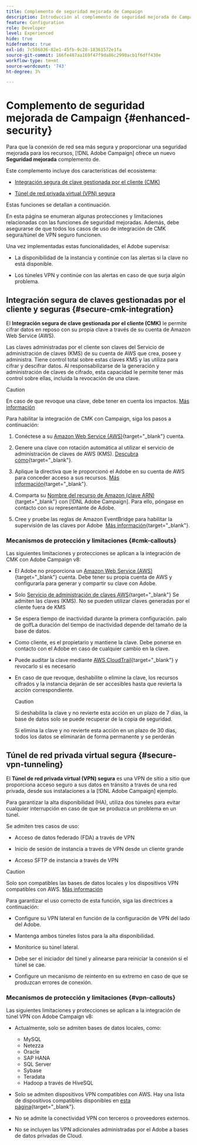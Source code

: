 ```yaml
---
title: Complemento de seguridad mejorada de Campaign
description: Introducción al complemento de seguridad mejorada de Campaign
feature: Configuration
role: Developer
level: Experienced
hide: true
hidefromtoc: true
exl-id: 7c586836-82e1-45fb-9c28-18361572e1fa
source-git-commit: 166fe487aa169f47f9da86c2990acb1f6dff430e
workflow-type: tm+mt
source-wordcount: '743'
ht-degree: 3%

---
```



# Complemento de seguridad mejorada de Campaign {#enhanced-security}

Para que la conexión de red sea más segura y proporcionar una seguridad mejorada para los recursos, [!DNL Adobe Campaign] ofrece un nuevo **Seguridad mejorada** complemento de.

Este complemento incluye dos características del ecosistema:

* [Integración segura de clave gestionada por el cliente (CMK)](#secure-cmk-integration)

* [Túnel de red privada virtual (VPN) segura](#secure-vpn-tunneling)

Estas funciones se detallan a continuación.

En esta página se enumeran algunas protecciones y limitaciones relacionadas con las funciones de seguridad mejoradas. Además, debe asegurarse de que todos los casos de uso de integración de CMK segura/túnel de VPN seguro funcionen.

Una vez implementadas estas funcionalidades, el Adobe supervisa:

* La disponibilidad de la instancia y continúe con las alertas si la clave no está disponible.

* Los túneles VPN y continúe con las alertas en caso de que surja algún problema.

## Integración segura de claves gestionadas por el cliente y seguras {#secure-cmk-integration}

El **Integración segura de clave gestionada por el cliente (CMK)** le permite cifrar datos en reposo con su propia clave a través de su cuenta de Amazon Web Service (AWS).

Las claves administradas por el cliente son claves del Servicio de administración de claves (KMS) de su cuenta de AWS que crea, posee y administra. Tiene control total sobre estas claves KMS y las utiliza para cifrar y descifrar datos. Al responsabilizarse de la generación y administración de claves de cifrado, esta capacidad le permite tener más control sobre ellas, incluida la revocación de una clave.

>[!CAUTION]
>
>En caso de que revoque una clave, debe tener en cuenta los impactos. [Más información](#cmk-callouts)

Para habilitar la integración de CMK con Campaign, siga los pasos a continuación:

1. Conéctese a su [Amazon Web Service (AWS)](https://aws.amazon.com/){target="_blank"} cuenta.

1. Genere una clave con rotación automática al utilizar el servicio de administración de claves de AWS (KMS). [Descubra cómo](https://docs.aws.amazon.com/kms/latest/developerguide/create-keys.html){target="_blank"}.

1. Aplique la directiva que le proporcionó el Adobe en su cuenta de AWS para conceder acceso a sus recursos. [Más información](https://docs.aws.amazon.com/kms/latest/developerguide/key-policy-services.html){target="_blank"}. <!--link TBC-->

1. Comparta su [Nombre del recurso de Amazon (clave ARN)](https://docs.aws.amazon.com/kms/latest/developerguide/find-cmk-id-arn.html){target="_blank"} con [!DNL Adobe Campaign]. Para ello, póngase en contacto con su representante de Adobe. <!--or Adobe transition manager?-->

1. Cree y pruebe las reglas de Amazon EventBridge para habilitar la supervisión de las claves por Adobe &#x200B; [Más información](https://docs.aws.amazon.com/eventbridge/latest/userguide/eb-rules.html){target="_blank"}.


### Mecanismos de protección y limitaciones {#cmk-callouts}

Las siguientes limitaciones y protecciones se aplican a la integración de CMK con Adobe Campaign v8:

* El Adobe no proporciona un [Amazon Web Service (AWS)](https://aws.amazon.com/){target="_blank"} cuenta. Debe tener su propia cuenta de AWS y configurarla para generar y compartir su clave con Adobe.

* Solo [Servicio de administración de claves AWS](https://docs.aws.amazon.com/kms/latest/developerguide/overview.html){target="_blank"} Se admiten las claves (KMS). No se pueden utilizar claves generadas por el cliente fuera de KMS&#x200B;

* Se espera tiempo de inactividad durante la primera configuración. palo de golfLa duración del tiempo de inactividad depende del tamaño de la base de datos.

* Como cliente, es el propietario y mantiene la clave. Debe ponerse en contacto con el Adobe en caso de cualquier cambio en la clave.&#x200B;

* Puede auditar la clave mediante [AWS CloudTrail](https://docs.aws.amazon.com/awscloudtrail/latest/userguide/cloudtrail-user-guide.html){target="_blank"} y revocarlo si es necesario&#x200B;

* En caso de que revoque, deshabilite o elimine la clave, los recursos cifrados y la instancia dejarán de ser accesibles hasta que revierta la acción correspondiente.

  >[!CAUTION]
  >
  >Si deshabilita la clave y no revierte esta acción en un plazo de 7 días, la base de datos solo se puede recuperar de la copia de seguridad.
  >
  >Si elimina la clave y no revierte esta acción en un plazo de 30 días, todos los datos se eliminarán de forma permanente y se perderán&#x200B;

## Túnel de red privada virtual segura {#secure-vpn-tunneling}

El **Túnel de red privada virtual (VPN) segura** es una VPN de sitio a sitio que proporciona acceso seguro a sus datos en tránsito a través de una red privada, desde sus instalaciones a la [!DNL Adobe Campaign] ejemplo.

<!--As it connects two networks together, it is a site-to-site VPN.-->

Para garantizar la alta disponibilidad (HA), utiliza dos túneles para evitar cualquier interrupción en caso de que se produzca un problema en un túnel.

Se admiten tres casos de uso:

* Acceso de datos federado (FDA) a través de VPN<!--to access your on-premise database from the Campaign instance over VPN-->

* Inicio de sesión de instancia a través de VPN desde un cliente grande

* Acceso SFTP de instancia a través de VPN

>[!CAUTION]
>
>Solo son compatibles las bases de datos locales y los dispositivos VPN compatibles con AWS. [Más información](#vpn-callouts)

Para garantizar el uso correcto de esta función, siga las directrices a continuación:

* Configure su VPN lateral en función de la configuración de VPN del lado del Adobe.

* Mantenga ambos túneles listos para la alta disponibilidad.

* Monitorice su túnel lateral.

* Debe ser el iniciador del túnel y alinearse para reiniciar la conexión si el túnel se cae.

* Configure un mecanismo de reintento en su extremo en caso de que se produzcan errores de conexión.


### Mecanismos de protección y limitaciones {#vpn-callouts}

Las siguientes limitaciones y protecciones se aplican a la integración de túnel VPN con Adobe Campaign v8:

* Actualmente, solo se admiten bases de datos locales, como<!--Richa to check the list with PM-->:

   * MySQL
   * Netezza
   * Oracle
   * SAP HANA
   * SQL Server
   * Sybase
   * Teradata
   * Hadoop a través de HiveSQL

* Solo se admiten dispositivos VPN compatibles con AWS. Hay una lista de dispositivos compatibles disponibles en [esta página](https://docs.aws.amazon.com/vpn/latest/s2svpn/your-cgw.html#example-configuration-files){target="_blank"}<!--check which list should be communicated-->.

* No se admite la conectividad VPN con terceros o proveedores externos.

* No se incluyen las VPN adicionales administradas por el Adobe a bases de datos privadas de Cloud.
